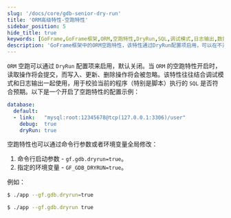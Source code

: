 ```yaml
---
slug: '/docs/core/gdb-senior-dry-run'
title: 'ORM高级特性-空跑特性'
sidebar_position: 5
hide_title: true
keywords: [GoFrame,GoFrame框架,ORM,空跑特性,DryRun,SQL,调试模式,日志输出,数据库,配置示例]
description: 'GoFrame框架中的ORM空跑特性，该特性通过DryRun配置项启用，可以在不开启实际写入、更新、删除操作的情况下调试SQL语句。本文提供了详细的配置示例以及如何利用命令行参数和环境变量全局修改该特性的使用方法，帮助开发者在开发过程中验证SQL执行的正确性。'
---
```


`ORM` 空跑可以通过 `DryRun` 配置项来启用，默认关闭。当 `ORM` 的空跑特性开启时，读取操作将会提交，而写入、更新、删除操作将会被忽略。该特性往往结合调试模式和日志输出一起使用，用于校验当前的程序（特别是脚本）执行的 `SQL` 是否符合预期。以下是一个开启了空跑特性的配置示例：

```yaml
database:
  default:
  - link:   "mysql:root:12345678@tcp(127.0.0.1:3306)/user"
    debug:  true
    dryRun: true
```

空跑特性也可以通过命令行参数或者环境变量全局修改：

1. 命令行启动参数 \- `gf.gdb.dryrun=true`。
2. 指定的环境变量 \- `GF_GDB_DRYRUN=true`。

例如：

```bash
$ ./app --gf.gdb.dryrun=true
```

```bash
$ ./app --gf.gdb.dryrun true
```